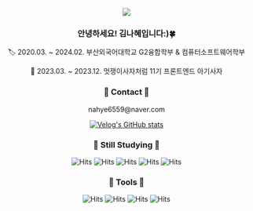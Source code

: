 <div align=center>
	<img src="https://capsule-render.vercel.app/api?type=waving&color=auto&height=200&section=header&text=hyeisfree%20Github:)&fontSize=60" />	
</div>

<div align=center>
    <h3>안녕하세요! 김나혜입니다:)🍀</h3>
	<p>🏷️ 2020.03. ~ 2024.02. 부산외국어대학교 G2융합학부 & 컴퓨터소프트웨어학부</p>
	<p>🦁 2023.03. ~ 2023.12. 멋쟁이사자처럼 11기 프론트엔드 아기사자</p>
</div>

<div align=center>
    <h3>👒 Contact 👒</h3>
	<p>nahye6559@naver.com</p> 
	
[![Velog's GitHub stats](https://velog-readme-stats.vercel.app/api/badge?name=hyeisfree)](https://velog.io/@hyeisfree) 
</div>

<div align=center>
    <h3>🔖 Still Studying 🔖</h3>
 
	
 ![Hits](https://img.shields.io/badge/HTML5-E34F26?style=for-the-badge&logo=html5&logoColor=white)
 ![Hits](https://img.shields.io/badge/CSS-239120?&style=for-the-badge&logo=css3&logoColor=white)
 ![Hits](https://img.shields.io/badge/JavaScript-F7DF1E?style=for-the-badge&logo=JavaScript&logoColor=white)
 ![Hits](https://img.shields.io/badge/React-20232A?style=for-the-badge&logo=react&logoColor=61DAFB)
 ![Hits](https://img.shields.io/badge/styled--components-DB7093?style=for-the-badge&logo=styled-components&logoColor=white)
</div>


<div align=center>
    <h3>🎨 Tools 🎨</h3>

	
 ![Hits](https://img.shields.io/badge/Notion-000000?style=for-the-badge&logo=notion&logoColor=white)
![Hits](https://img.shields.io/badge/Figma-F24E1E?style=for-the-badge&logo=figma&logoColor=white)
![Hits](https://img.shields.io/badge/Discord-7289DA?style=for-the-badge&logo=discord&logoColor=white)
![Hits](https://img.shields.io/badge/Visual_Studio_Code-0078D4?style=for-the-badge&logo=visual%20studio%20code&logoColor=white)
</div>


